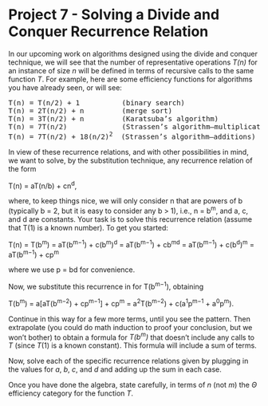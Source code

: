 # Project 7 - Solving a Divide and Conquer Recurrence Relation  

In our upcoming work on algorithms designed using the divide and conquer technique, we will see that the number of representative operations *T(n)* for an instance of size *n* will be defined in terms of recursive calls to the same function *T*. For example, here are some efficiency functions for algorithms you have already seen, or will see:  

<pre>
T(n) = T(n/2) + 1          (binary search)  
T(n) = 2T(n/2) + n         (merge sort)  
T(n) = 3T(n/2) + n         (Karatsuba’s algorithm)  
T(n) = 7T(n/2)             (Strassen’s algorithm—multiplications)  
T(n) = 7T(n/2) + 18(n/2)<sup>2</sup>  (Strassen’s algorithm—additions)  
</pre>  

In view of these recurrence relations, and with other possibilities in mind, we want to solve, by the substitution technique, any recurrence relation of the form  

T(n) = aT(n/b) + cn<sup>d</sup>,  

where, to keep things nice, we will only consider n that are powers of b (typically b = 2, but it is easy to consider any b > 1), i.e., n = b<sup>m</sup>, and a, c, and d are constants. Your task is to solve this recurrence relation (assume that T(1) is a known number). To get you started:  


T(n) = T(b<sup>m</sup>) = aT(b<sup>m−1</sup>) + c(b<sup>m</sup>)<sup>d</sup> = aT(b<sup>m−1</sup>) + cb<sup>md</sup> = aT(b<sup>m−1</sup>) + c(b<sup>d</sup>)<sup>m</sup> = aT(b<sup>m−1</sup>) + cp<sup>m</sup>  

where we use p = b<aup>d</sup> for convenience.  

Now, we substitute this recurrence in for T(b<sup>m−1</sup>), obtaining  

T(b<sup>m</sup>) = a[aT(b<sup>m−2</sup>) + cp<sup>m−1</sup>] + cp<sup>m</sup> = a<sup>2</sup>T(b<sup>m−2</sup>) + c(a<sup>1</sup>p<sup>m−1</sup> + a<sup>0</sup>p<sup>m</sup>).  

Continue in this way for a few more terms, until you see the pattern. Then extrapolate (you could do math induction to proof your conclusion, but we won’t bother) to obtain a formula for *T(b<sup>m</sup>)* that doesn’t include any calls to *T* (since *T*(1) is a known constant). This formula will include a sum of terms.  

Now, solve each of the specific recurrence relations given by plugging in the values for *a*, *b*, *c*, and *d* and adding up the sum in each case.  

Once you have done the algebra, state carefully, in terms of *n* (not *m*) the $\Theta$ efficiency category for the function *T*.
